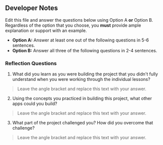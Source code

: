 ## Developer Notes
Edit this file and answer the questions below using Option A __or__ Option B. Regardless of the option that you choose, you __must__ provide ample explanation or support with an example.
* __Option A:__ Answer at least one out of the following questions in 5-6 sentences.
* __Option B:__ Answer all three of the following questions in 2-4 sentences. 

### Reflection Questions
1. What did you learn as you were building the project that you didn't fully understand when you were working through the individual lessons?

> Leave the angle bracket and replace this text with your answer.

2. Using the concepts you practiced in building this project, what other apps could you build?

> Leave the angle bracket and replace this text with your answer.

3. What part of the project challenged you? How did you overcome that challenge?

> Leave the angle bracket and replace this text with your answer.
